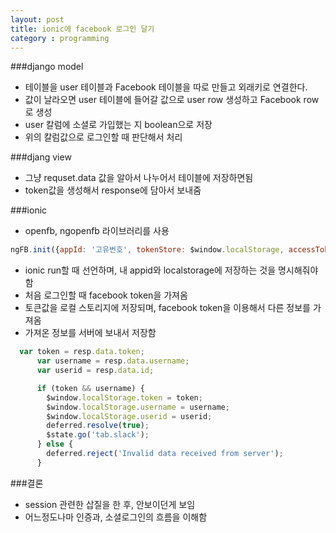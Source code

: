```yaml
---
layout: post
title: ionic에 facebook 로그인 달기
category : programming
---
```




###django model
- 테이블을 user 테이블과 Facebook 테이블을 따로 만들고 외래키로 연결한다.
- 값이 날라오면 user 테이블에 들어갈 값으로 user row 생성하고 Facebook row로 생성
- user 칼럼에 소셜로 가입했는 지 boolean으로 저장
- 위의 칼럼값으로 로그인할 때 판단해서 처리

###djang view
- 그냥 requset.data 값을 알아서 나누어서 테이블에 저장하면됨
- token값을 생성해서 response에 담아서 보내줌

###ionic
- openfb, ngopenfb 라이브러리를 사용

```javascript
ngFB.init({appId: '고유번호', tokenStore: $window.localStorage, accessToken : $window.localStorage.fbAccessToken});
```

- ionic run할 때 선언하며, 내 appid와 localstorage에 저장하는 것을 명시해줘야 함
- 처음 로그인할 때 facebook token을 가져옴
- 토큰값을 로컬 스토리지에 저장되며, facebook token을 이용해서 다른 정보를 가져옴
- 가져온 정보를 서버에 보내서 저장함

```javascript
  var token = resp.data.token;
      var username = resp.data.username;
      var userid = resp.data.id;

      if (token && username) {
        $window.localStorage.token = token;
        $window.localStorage.username = username;
        $window.localStorage.userid = userid;
        deferred.resolve(true);
        $state.go('tab.slack');
      } else {
        deferred.reject('Invalid data received from server');
      }

```
###결론
- session 관련한 삽질을 한 후, 안보이던게 보임
- 어느정도나마 인증과, 소셜로그인의 흐름을 이해함